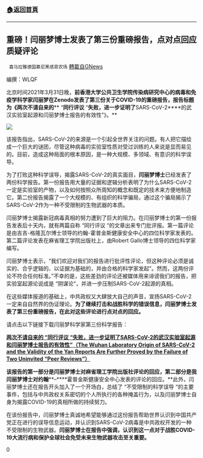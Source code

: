 ###  [:house:返回首頁](https://github.com/ourhimalayas/txt)
---

## 重磅！闫丽梦博士发表了第三份重磅报告，点对点回应质疑评论
` 喜马拉雅德国慕尼黑感恩农场` [轉載自GNews](https://gnews.org/zh-hans/1040868/)

编撰：WLQF

北京时间2021年3月31日晚，**前香港大学公共卫生学院传染病研究中心的病毒和免疫学科学家闫丽梦在****Zenodo****发表了第三份关于****COVID-19****的重磅报告，报告标题为《两次不请自来的**** “****同行评议**** “****失败，进一步证明了****SARS-CoV-2****的武汉实验室起源和闫丽梦博士报告的有效性”》。**

![]()![](https://gnews.org/wp-content/uploads/2021/03/截屏2021-03-28-上午11.05.44.png)

该报告指出，SARS-CoV-2的来源是一个引起全世界关注的问题。有人把它描绘成一个巨大的谜团，尽管这种病毒的实验室性质对受过训练的人来说是显而易见的。目前，造成这种局面的根本原因，是一种大规模、多领域、有意识的科学误导。

为了打败这种科学误导，揭露SARS-CoV-2的真实面目，**闫丽梦博士**已经发表了两份科学报告。第一份报告用大量的证据和逻辑分析表明了为什么SARS-CoV-2一定是实验室的产物，以及如何按照众所周知的概念和既定的技术来方便地制造它。第二份报告揭露了一个大规模的、有组织的科学骗局，通过这个骗局揭示了SARS-CoV-2作为一种不受限制的生物武器的本质。

闫丽梦博士揭露新冠病毒真相的努力遭到了巨大的阻力。在闫丽梦博士的第一份报告发表后十天内，就有两篇自称 “同行评议 “的文章出来专门批评报。第一篇评论是由吉吉-格隆瓦尔博士领导的约翰-霍普金斯健康安全中心的四位科学家发表的。第二篇评论发表在麻省理工学院出版社上，由Robert Gallo博士领导的四位科学家编写。

闫丽梦博士表示，“我们欢迎对我们的报告进行批评性评论，但这种评论必须是诚实的、合乎逻辑的、以证据为基础的，并由合格的科学家发起”。然而，这两份评论不符合任何标准。”不幸的是，这些差劲的评论还被媒体用来诽谤我们的报告，把实验室起源论说成是 “阴谋论”，并进一步压制SARS-CoV-2起源的真相。

在这些媒体报道的基础上，中共政权又大肆放大自己的声音，宣扬SARS-CoV-2一定来自自然界的伪证理论。**为了继续打击和战胜科学的错误信息，闫丽梦博士发表了第三份重磅报告，在此对这些评论进行点对点的回应。**

请点击以下链接下载闫丽梦科学家第三份科学报告：

**[两次不请自来的 “同行评议 “失败，进一步证明了SARS-CoV-2的武汉实验室起源和闫丽梦博士报告的有效性”（The Wuhan Laboratory Origin of SARS-CoV-2 and the Validity of the Yan Reports Are Further Proved by the Failure of Two Uninvited “Peer Reviews”）](https://zenodo.org/record/4650821#.YGSRrEgza3W)**

**该报告的第一部分是闫丽梦博士对麻省理工学院出版社评论的回应，第二部分是我闫丽梦博士对约翰****–****霍普金斯健康安全中心发表的评论的回应。**此外，闫丽梦博士还在报告开头加入了一个开场白，总结了 “不受限制的科学误导 “的主要事件，包括与中共政权关系密切的个人所执行的各种掩盖行为，以及闫丽梦博士自身为揭露COVID-19的真相所做的持续努力。

在该份报告中，闫丽梦博士真诚地希望能够通过这份报告帮助世界认识到中国共产党正在进行的误导信息运动，并认识到SARS-CoV-2病毒是中共政权开发的一种不受限制的生物武器。**闫丽梦博士在报告中强调，认识到这一点对于战胜****COVID-19****大流行病和保护全球社会免受未来生物武器攻击至关重要。**

0
